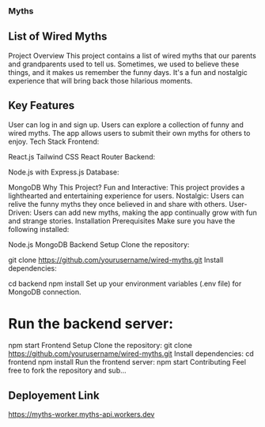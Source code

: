### Myths
## List of Wired Myths
Project Overview
This project contains a list of wired myths that our parents and grandparents used to tell us. Sometimes, we used to believe these things, and it makes us remember the funny days. It's a fun and nostalgic experience that will bring back those hilarious moments.

## Key Features
User can log in and sign up.
Users can explore a collection of funny and wired myths.
The app allows users to submit their own myths for others to enjoy.
Tech Stack
Frontend:

React.js
Tailwind CSS
React Router
Backend:

Node.js with Express.js
Database:

MongoDB
Why This Project?
Fun and Interactive: This project provides a lighthearted and entertaining experience for users.
Nostalgic: Users can relive the funny myths they once believed in and share with others.
User-Driven: Users can add new myths, making the app continually grow with fun and strange stories.
Installation
Prerequisites
Make sure you have the following installed:

Node.js
MongoDB
Backend Setup
Clone the repository:

git clone https://github.com/yourusername/wired-myths.git
Install dependencies:

cd backend
npm install
Set up your environment variables (.env file) for MongoDB connection.

# Run the backend server:

npm start
Frontend Setup
Clone the repository:
git clone https://github.com/yourusername/wired-myths.git
Install dependencies:
cd frontend
npm install
Run the frontend server:
npm start
Contributing
Feel free to fork the repository and sub...
## Deployement Link
https://myths-worker.myths-api.workers.dev
